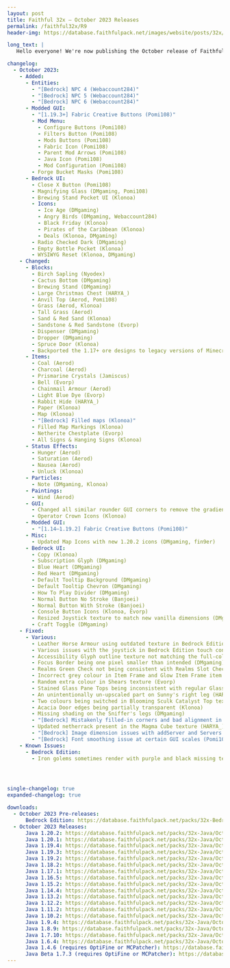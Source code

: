 ```yaml
---
layout: post
title: Faithful 32x – October 2023 Releases
permalink: /faithful32x/R9
header-img: https://database.faithfulpack.net/images/website/posts/32x/R9.jpg

long_text: |
   Hello everyone! We're now publishing the October release of Faithful 32x. In this update we've focused mainly on improving existing textures, often redoing the ones that were long overdue for a refresh. Alongside that this release also brings a slew of fixes for various issues in both Java and Bedrock Edition. Lastly, Faithful 32x now natively supports textures provided by Fabric API and Fabric Mod Menu! So if you're a player like us who likes to play on vanilla server with client-side mods, you're definitely going to appreciate this update.<br>Have fun and thanks for using Faithful!

changelog:
  - October 2023:
    - Added:
      - Entities:
        - "[Bedrock] NPC 4 (Webaccount284)"
        - "[Bedrock] NPC 5 (Webaccount284)"
        - "[Bedrock] NPC 6 (Webaccount284)"
      - Modded GUI:
        - "[1.19.3+] Fabric Creative Buttons (Pomi108)"
        - Mod Menu:
          - Configure Buttons (Pomi108)
          - Filters Button (Pomi108)
          - Mods Buttons (Pomi108)
          - Fabric Icon (Pomi108)
          - Parent Mod Arrows (Pomi108)
          - Java Icon (Pomi108)
          - Mod Configuration (Pomi108)
        - Forge Bucket Masks (Pomi108)
      - Bedrock UI:
        - Close X Button (Pomi108)
        - Magnifying Glass (DMgaming, Pomi108)
        - Brewing Stand Pocket UI (Klonoa)
        - Icons:
          - Ice Age (DMgaming)
          - Angry Birds (DMgaming, Webaccount284)
          - Black Friday (Klonoa)
          - Pirates of the Caribbean (Klonoa)
          - Deals (Klonoa, DMgaming)
        - Radio Checked Dark (DMgaming)
        - Empty Bottle Pocket (Klonoa)
        - WYSIWYG Reset (Klonoa, DMgaming)
    - Changed:
      - Blocks:
        - Birch Sapling (Nyodex)
        - Cactus Bottom (DMgaming)
        - Brewing Stand (DMgaming)
        - Large Christmas Chest (HARYA_)
        - Anvil Top (Aerod, Pomi108)
        - Grass (Aerod, Klonoa)
        - Tall Grass (Aerod)
        - Sand & Red Sand (Klonoa)
        - Sandstone & Red Sandstone (Evorp)
        - Dispenser (DMgaming)
        - Dropper (DMgaming)
        - Spruce Door (Klonoa)
        - Backported the 1.17+ ore designs to legacy versions of Minecraft
      - Items:
        - Coal (Aerod)
        - Charcoal (Aerod)
        - Prismarine Crystals (Jamiscus)
        - Bell (Evorp)
        - Chainmail Armour (Aerod)
        - Light Blue Dye (Evorp)
        - Rabbit Hide (HARYA_)
        - Paper (Klonoa)
        - Map (Klonoa)
        - "[Bedrock] Filled maps (Klonoa)"
        - Filled Map Markings (Klonoa)
        - Netherite Chestplate (Evorp)
        - All Signs & Hanging Signs (Klonoa)
      - Status Effects:
        - Hunger (Aerod)
        - Saturation (Aerod)
        - Nausea (Aerod)
        - Unluck (Klonoa)
      - Particles:
        - Note (DMgaming, Klonoa)
      - Paintings:
        - Wind (Aerod)
      - GUI:
        - Changed all similar rounder GUI corners to remove the gradient (Nyodex)
        - Operator Crown Icons (Klonoa)
      - Modded GUI:
        - "[1.14–1.19.2] Fabric Creative Buttons (Pomi108)"
      - Misc:
        - Updated Map Icons with new 1.20.2 icons (DMgaming, fin9er)
      - Bedrock UI:
        - Copy (Klonoa)
        - Subscription Glyph (DMgaming)
        - Blue Heart (DMgaming)
        - Red Heart (DMgaming)
        - Default Tooltip Background (DMgaming)
        - Default Tooltip Chevron (DMgaming)
        - How To Play Divider (DMgaming)
        - Normal Button No Stroke (Banjoei)
        - Normal Button With Stroke (Banjoei)
        - Console Button Icons (Klonoa, Evorp)
        - Resized Joystick texture to match new vanilla dimensions (DMgaming)
        - Craft Toggle (DMgaming)
    - Fixed:
      - Various:
        - Leather Horse Armour using outdated texture in Bedrock Edition (Pomi108)
        - Various issues with the joystick in Bedrock Edition touch control preview thumbnails (DMgaming)
        - Accessibility Glyph outline texture not matching the full-colour one (DMgaming)
        - Focus Border being one pixel smaller than intended (DMgaming)
        - Realms Green Check not being consistent with Realms Slot Check (DMgaming)
        - Incorrect grey colour in Item Frame and Glow Item Frame item textures (Evorp)
        - Random extra colour in Shears texture (Evorp)
        - Stained Glass Pane Tops being inconsistent with regular Glass Pane Top (Klonoa)
        - An unintentionally un-upscaled part on Sunny's right leg (HARYA_)
        - Two colours being switched in Blooming Sculk Catalyst Top texture (DMgaming)
        - Acacia Door edges being partially transparent (Klonoa)
        - Missing shading on the Sniffer's legs (DMgaming)
        - "[Bedrock] Mistakenly filled-in corners and bad alignment in header_bar_2 UI texture (Klonoa)"
        - Updated netherrack present in the Magma Cube texture (HARYA_)
        - "[Bedrock] Image dimension issues with addServer and Servers UI textures (Offroaders123, Evorp)"
        - "[Bedrock] Font smoothing issue at certain GUI scales (Pomi108)"
    - Known Issues:
      - Bedrock Edition:
        - Iron golems sometimes render with purple and black missing textures. There is currently no known desirable fix for this. If this issue happens to you, rename the file extension from .mcpack to .zip, unzip the pack and use it as a folder.




single-changelog: true
expanded-changelog: true

downloads:
  - October 2023 Pre-releases:
      Bedrock Edition: https://database.faithfulpack.net/packs/32x-Bedrock/October%202023/Faithful%2032x%20-%201.20.mcpack
  - October 2023 Releases: 
      Java 1.20.2: https://database.faithfulpack.net/packs/32x-Java/October%202023/Faithful%2032x%20-%201.20.2.zip
      Java 1.20.1: https://database.faithfulpack.net/packs/32x-Java/October%202023/Faithful%2032x%20-%201.20.1.zip
      Java 1.19.4: https://database.faithfulpack.net/packs/32x-Java/October%202023/Faithful%2032x%20-%201.19.4.zip
      Java 1.19.3: https://database.faithfulpack.net/packs/32x-Java/October%202023/Faithful%2032x%20-%201.19.3.zip
      Java 1.19.2: https://database.faithfulpack.net/packs/32x-Java/October%202023/Faithful%2032x%20-%201.19.2.zip
      Java 1.18.2: https://database.faithfulpack.net/packs/32x-Java/October%202023/Faithful%2032x%20-%201.18.2.zip
      Java 1.17.1: https://database.faithfulpack.net/packs/32x-Java/October%202023/Faithful%2032x%20-%201.17.1.zip
      Java 1.16.5: https://database.faithfulpack.net/packs/32x-Java/October%202023/Faithful%2032x%20-%201.16.5.zip
      Java 1.15.2: https://database.faithfulpack.net/packs/32x-Java/October%202023/Faithful%2032x%20-%201.15.2.zip
      Java 1.14.4: https://database.faithfulpack.net/packs/32x-Java/October%202023/Faithful%2032x%20-%201.14.4.zip
      Java 1.13.2: https://database.faithfulpack.net/packs/32x-Java/October%202023/Faithful%2032x%20-%201.13.2.zip
      Java 1.12.2: https://database.faithfulpack.net/packs/32x-Java/October%202023/Faithful%2032x%20-%201.12.2.zip
      Java 1.11.2: https://database.faithfulpack.net/packs/32x-Java/October%202023/Faithful%2032x%20-%201.11.2.zip
      Java 1.10.2: https://database.faithfulpack.net/packs/32x-Java/October%202023/Faithful%2032x%20-%201.10.2.zip
      Java 1.9.4: https://database.faithfulpack.net/packs/32x-Java/October%202023/Faithful%2032x%20-%201.9.4.zip
      Java 1.8.9: https://database.faithfulpack.net/packs/32x-Java/October%202023/Faithful%2032x%20-%201.8.9.zip
      Java 1.7.10: https://database.faithfulpack.net/packs/32x-Java/October%202023/Faithful%2032x%20-%201.7.10.zip
      Java 1.6.4: https://database.faithfulpack.net/packs/32x-Java/October%202023/Faithful%2032x%20-%201.6.4.zip
      Java 1.4.6 (requires OptiFine or MCPatcher): https://database.faithfulpack.net/packs/32x-Java/October%202023/Faithful%2032x%20-%201.4.6.zip
      Java Beta 1.7.3 (requires OptiFine or MCPatcher): https://database.faithfulpack.net/packs/32x-Java/October%202023/Faithful%2032x%20-%20b1.7.3.zip
---
```

